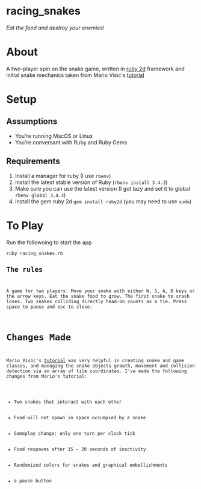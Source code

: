 # racing_snakes
<i>Eat the food and destroy your enemies!</i>
<h1>About</h1>
<p>A two-player spin on the snake game, written in <a href="https://www.ruby2d.com/">ruby 2d</a> framework and initial snake mechanics taken from Mario Visic's <a href ="https://www.youtube.com/watch?v=2UVhYHBT_1o">tutorial</a></p>
<h1>Setup</h1>
<p>
<h2>Assumptions</h2>
<ul>
<li>You're running MacOS or Linux</li>
<li>You're conversant with Ruby and Ruby Gems</li>
</ul>
<h2>Requirements</h2>
<ol>
<li>Install a manager for ruby (I use <code>rbenv</code>)</li>
<li>Install the latest stable version of Ruby (<code>rbenv install 3.4.3</code>)</li>
<li>Make sure you can use the latest version (I got lazy and set it to global <code>rbenv global 3.4.3</code>)</li>
<li>install the gem ruby 2d <code>gem install ruby2d</code> (you may need to use <code>sudo</code>)</li>
</ol>
</p>

<h1>To Play</h1>
<p>Run the followoing to start the app</p>
<code>ruby racing_snakes.rb</cold>
<h2>The rules</h2>
<p>A game for two players: Move your snake with either W, S, A, D keys or the arrow keys. Eat the snake food to grow. The first snake to crash loses. Two snakes colliding directly head-on counts as a tie. Press space to pause and esc to close.</p>
<h1>Changes Made</h1>
<p>Mario Visic's <a href ="https://www.youtube.com/watch?v=2UVhYHBT_1o">tutorial</a> was very helpful in creating snake and game classes, and managing the snake objects growth, movement and collision detection via an array of tile coordinates. I've made the following changes from Mario's tutorial:
  <ul>
    <li>Two snakes that interact with each other</li>
    <li>Food will not spawn in space occumpied by a snake</li>
    <li>Gameplay change: only one turn per clock tick</li>
    <li>Food respawns after 15 - 20 seconds of inactivity</li>
    <li>Randomized colors for snakes and graphical embellishments</li>
    <li>a pause button</li>
</ul>
